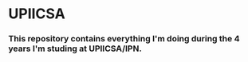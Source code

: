 # UPIICSA
<h3>This repository contains everything I'm doing during the 4 years I'm studing at UPIICSA/IPN.</h3>


